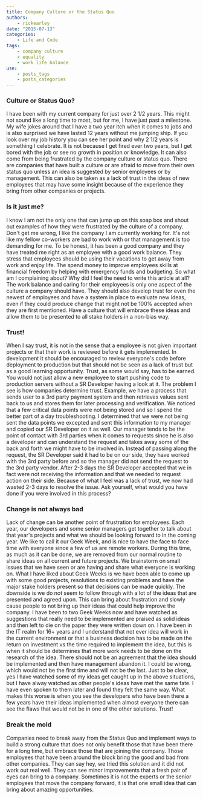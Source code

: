 ```yaml
---
title: Company Culture or the Status Quo
authors:
    - rickearley
date: "2015-07-13"
categories:
    - Life and Code
tags:
    - company culture
    - equality
    - work life balance
use:
    - posts_tags
    - posts_categories
---
```


### Culture or Status Quo?
I have been with my current company for just over 2 1/2 years. This might not sound like a long time to most, but for me, I have just past a milestone. My wife jokes around that I have a two year itch when it comes to jobs and is also surprised we have lasted 12 years without me jumping ship. If you look over my job history you can see her point and why 2 1/2 years is something I celebrate. It is not because I get fired ever two years, but I get bored with the job or see no growth in position or knowledge. It can also come from being frustrated by the company culture or status quo. There are companies that have built a culture or are afraid to move from their own status quo unless an idea is suggested by senior employees or by management. This can also be taken as a lack of trust in the ideas of new employees that may have some insight because of the experience they bring from other companies or projects.

### Is it just me?
I know I am not the only one that can jump up on this soap box and shout out examples of how they were frustrated by the culture of a company. Don't get me wrong, I like the company I am currently working for. It's not like my fellow co-workers are bad to work with or that management is too demanding for me. To be honest, it has been a good company and they have treated me right as an employee with a good work balance. They stress that employees should be using their vacations to get away from work and enjoy life. The spend money to improve employees skills at financial freedom by helping with emergency funds and budgeting. So what am I complaining about? Why did I feel the need to write this article at all? The work balance and caring for their employees is only one aspect of the culture a company should have. They should also develop trust for even the newest of employees and have a system in place to evaluate new ideas, even if they could produce change that might not be 100% accepted when they are first mentioned. Have a culture that will embrace these ideas and allow them to be presented to all stake holders in a non-bias way.

### Trust!
When I say trust, it is not in the sense that a employee is not given important projects or that their work is reviewed before it gets implemented. In development it should be encouraged to review everyone's code before deployment to production but that should not be seen as a lack of trust but as a good learning opportunity. Trust, as some would say, has to be earned. You would not just allow a new employee to start pushing code to production servers without a SR Developer having a look at it. The problem I see is how companies determine trust. Example, we have a process that sends user to a 3rd party payment system and then retrieves values sent back to us and stores them for later processing and verification. We noticed that a few critical data points were not being stored and so I spend the better part of a day troubleshooting. I determined that we were not being sent the data points we excepted and sent this information to my manager and copied our SR Developer on it as well. Our manager tends to be the point of contact with 3rd parties when it comes to requests since he is also a developer and can understand the request and takes away some of the back and forth we might have to be involved in. Instead of passing along the request, the SR Developer said it had to be on our side, they have worked with the 3rd party before and so the manager did not send the request to the 3rd party vendor. After 2-3 days the SR Developer accepted that we in fact were not receiving the information and that we needed to request action on their side. Because of what I feel was a lack of trust, we now had wasted 2-3 days to resolve the issue. Ask yourself, what would you have done if you were involved in this process?

### Change is not always bad
Lack of change can be another point of frustration for employees. Each year, our developers and some senior managers get together to talk about that year's projects and what we should be looking forward to in the coming year. We like to call it our Geek Week, and is nice to have the face to face time with everyone since a few of us are remote workers. During this time, as much as it can be done, we are removed from our normal routine to share ideas on all current and future projects. We brainstorm on small issues that we have seen or are having and share what everyone is working on. What I have liked about Geek Weeks is we have been able to come up with some good projects, resolutions to existing problems and have the major stake holders present so that decisions can be made quickly. The downside is we do not seem to follow through with a lot of the ideas that are presented and agreed upon. This can bring about frustration and slowly cause people to not bring up their ideas that could help improve the company. I have been to two Geek Weeks now and have watched as suggestions that really need to be implemented are praised as solid ideas and then left to die on the paper they were written down on. I have been in the IT realm for 16+ years and I understand that not ever idea will work in the current environment or that a business decision has to be made on the return on investment vs the time required to implement the idea, but this is when it should be determines that more work needs to be done on the research of the idea. There should not be an agreement that the idea should be implemented and then have management abandon it. I could be wrong, which would not be the first time and will not be the last. Just to be clear, yes I have watched some of my ideas get caught up in the above situations, but I have alway watched as other people's ideas have met the same fate. I have even spoken to them later and found they felt the same way. What makes this worse is when you see the developers who have been there a few years have their ideas implemented when almost everyone there can see the flaws that would not be in one of the other solutions. Trust!

### Break the mold
Companies need to break away from the Status Quo and implement ways to build a strong culture that does not only benefit those that have been there for a long time, but embrace those that are joining the company. Those employees that have been around the block bring the good and bad from other companies. They can say hey, we tried this solution and it did not work out real well. They can see minor improvements that a fresh pair of eyes can bring to a company. Sometimes it is not the experts or the senior employees that move the company forward, it is that one small idea that can bring about amazing opportunities.
